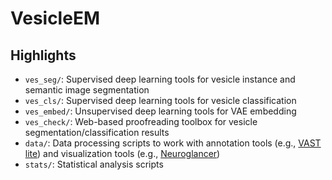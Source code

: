 # VesicleEM

## Highlights
- `ves_seg/`: Supervised deep learning tools for vesicle instance and semantic image segmentation
- `ves_cls/`: Supervised deep learning tools for vesicle classification
- `ves_embed/`: Unsupervised deep learning tools for VAE embedding
- `ves_check/`: Web-based proofreading toolbox for vesicle segmentation/classification results
- `data/`: Data processing scripts to work with annotation tools (e.g., [VAST lite](https://lichtman.rc.fas.harvard.edu/vast/)) and visualization tools (e.g., [Neuroglancer](https://github.com/google/neuroglancer))
- `stats/`: Statistical analysis scripts